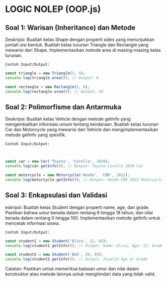 # LOGIC NOLEP (OOP.js)

## Soal 1: Warisan (Inheritance) dan Metode
Deskripsi: Buatlah kelas Shape dengan properti sides yang menunjukkan jumlah sisi bentuk. Buatlah kelas turunan Triangle dan Rectangle yang mewarisi dari Shape. Implementasikan metode area di masing-masing kelas turunan.

`Contoh Input/Output:`
```js
const triangle = new Triangle(3, 4);
console.log(triangle.area()); // Output: 6

const rectangle = new Rectangle(5, 6);
console.log(rectangle.area()); // Output: 30
```

## Soal 2: Polimorfisme dan Antarmuka
Deskripsi: Buatlah kelas Vehicle dengan metode getInfo yang mengembalikan informasi umum tentang kendaraan. Buatlah kelas turunan Car dan Motorcycle yang mewarisi dari Vehicle dan mengimplementasikan metode getInfo yang spesifik.

`Contoh Input/Output:`
```js


const car = new Car('Toyota', 'Corolla', 2020);
console.log(car.getInfo()); // Output: Toyota Corolla 2020 Car

const motorcycle = new Motorcycle('Honda', 'CBR', 2022);
console.log(motorcycle.getInfo()); // Output: Honda CBR 2022 Motorcycle
```

## Soal 3: Enkapsulasi dan Validasi
eskripsi: Buatlah kelas Student dengan properti name, age, dan grade. Pastikan bahwa umur berada dalam rentang 6 hingga 18 tahun, dan nilai berada dalam rentang 0 hingga 100. Implementasikan metode getInfo untuk mencetak informasi siswa.

`Contoh Input/Output:`

```js
const student1 = new Student('Alice', 12, 85);
console.log(student1.getInfo()); // Output: Name: Alice, Age: 12, Grade: 85

const student2 = new Student('Bob', 20, 95);
console.log(student2.getInfo()); // Output: Invalid Age or Grade
```
Catatan: Pastikan untuk memeriksa batasan umur dan nilai dalam konstruktor atau metode lainnya untuk menghindari data yang tidak valid.